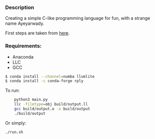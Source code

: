 ### Description
Creating a simple C-like programming language for fun, with a strange name Ayeyarwady.

First steps are taken from [here](https://medium.com/@marcelogdeandrade/writing-your-own-programming-language-and-compiler-with-python-a468970ae6df).

### Requirements:

- Anaconda
- LLC
- GCC
```bash
$ conda install --channel=numba llvmlite
$ conda install -c conda-forge rply
```

To run:
```bash
    python3 main.py
    llc -filetype=obj build/output.ll
    gcc build/output.o -o build/output
    ./build/output
```

Or simply: 
```bash
./run.sh
```
